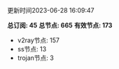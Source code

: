 更新时间2023-06-28 16:09:47

**总订阅: 45**
**总节点: 665**
**有效节点: 173**
- v2ray节点: 157
- ss节点: 13
- trojan节点: 3

